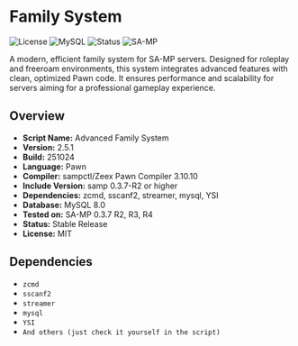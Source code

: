 # Family System

![License](https://img.shields.io/badge/License-MIT-green.svg)
![MySQL](https://img.shields.io/badge/Database-MySQL%208.0-blue.svg)
![Status](https://img.shields.io/badge/Status-Stable-brightgreen.svg)
![SA-MP](https://img.shields.io/badge/SA--MP-0.3.7%20R2%2FR3%2FR4-orange.svg)

A modern, efficient family system for SA-MP servers. Designed for roleplay and freeroam environments, this system integrates advanced features with clean, optimized Pawn code. It ensures performance and scalability for servers aiming for a professional gameplay experience.

## Overview

- **Script Name:** Advanced Family System  
- **Version:** 2.5.1  
- **Build:** 251024  
- **Language:** Pawn  
- **Compiler:** sampctl/Zeex Pawn Compiler 3.10.10  
- **Include Version:** samp 0.3.7-R2 or higher  
- **Dependencies:** zcmd, sscanf2, streamer, mysql, YSI  
- **Database:** MySQL 8.0  
- **Tested on:** SA-MP 0.3.7 R2, R3, R4  
- **Status:** Stable Release  
- **License:** MIT

## Dependencies

- `zcmd`
- `sscanf2`
- `streamer`
- `mysql`
- `YSI`
- `And others (just check it yourself in the script)`
